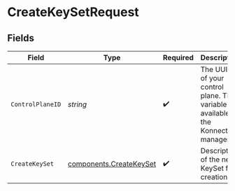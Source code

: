 # CreateKeySetRequest


## Fields

| Field                                                                              | Type                                                                               | Required                                                                           | Description                                                                        | Example                                                                            |
| ---------------------------------------------------------------------------------- | ---------------------------------------------------------------------------------- | ---------------------------------------------------------------------------------- | ---------------------------------------------------------------------------------- | ---------------------------------------------------------------------------------- |
| `ControlPlaneID`                                                                   | *string*                                                                           | :heavy_check_mark:                                                                 | The UUID of your control plane. This variable is available in the Konnect manager. | 9524ec7d-36d9-465d-a8c5-83a3c9390458                                               |
| `CreateKeySet`                                                                     | [components.CreateKeySet](../../models/components/createkeyset.md)                 | :heavy_check_mark:                                                                 | Description of the new KeySet for creation                                         |                                                                                    |